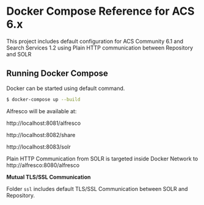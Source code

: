 # Docker Compose Reference for ACS 6.x

This project includes default configuration for ACS Community 6.1 and Search Services 1.2 using Plain HTTP communication between Repository and SOLR

## Running Docker Compose

Docker can be started using default command.

```bash
$ docker-compose up --build
```

Alfresco will be available at:

http://localhost:8081/alfresco

http://localhost:8082/share

http://localhost:8083/solr

Plain HTTP Communication from SOLR is targeted inside Docker Network to http://alfresco:8080/alfresco


**Mutual TLS/SSL Communication**

Folder `ssl` includes default TLS/SSL Communication between SOLR and Repository.
